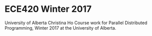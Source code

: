 # ECE420 Winter 2017 
University of Alberta
Christina Ho
Course work for Parallel Distributed Programming, Winter 2017 at the University of Alberta.
